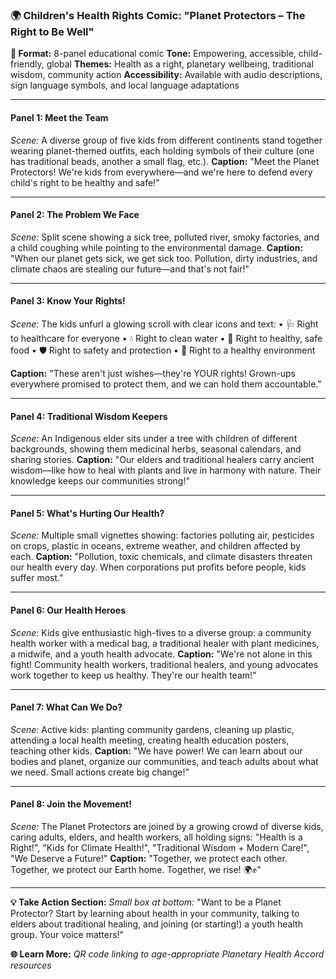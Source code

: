 ### 🌍 **Children's Health Rights Comic: "Planet Protectors – The Right to Be Well"**

**🎨 Format:** 8-panel educational comic
**Tone:** Empowering, accessible, child-friendly, global
**Themes:** Health as a right, planetary wellbeing, traditional wisdom, community action
**Accessibility:** Available with audio descriptions, sign language symbols, and local language adaptations

---

#### **Panel 1: Meet the Team**

*Scene:* A diverse group of five kids from different continents stand together wearing planet-themed outfits, each holding symbols of their culture (one has traditional beads, another a small flag, etc.).
**Caption:**
"Meet the Planet Protectors! We're kids from everywhere—and we're here to defend every child's right to be healthy and safe!"

---

#### **Panel 2: The Problem We Face**

*Scene:* Split scene showing a sick tree, polluted river, smoky factories, and a child coughing while pointing to the environmental damage.
**Caption:**
"When our planet gets sick, we get sick too. Pollution, dirty industries, and climate chaos are stealing our future—and that's not fair!"

---

#### **Panel 3: Know Your Rights!**

*Scene:* The kids unfurl a glowing scroll with clear icons and text:
• 🩺 Right to healthcare for everyone
• 💧 Right to clean water
• 🍎 Right to healthy, safe food
• 🛡️ Right to safety and protection
• 🌱 Right to a healthy environment

**Caption:**
"These aren't just wishes—they're YOUR rights! Grown-ups everywhere promised to protect them, and we can hold them accountable."

---

#### **Panel 4: Traditional Wisdom Keepers**

*Scene:* An Indigenous elder sits under a tree with children of different backgrounds, showing them medicinal herbs, seasonal calendars, and sharing stories.
**Caption:**
"Our elders and traditional healers carry ancient wisdom—like how to heal with plants and live in harmony with nature. Their knowledge keeps our communities strong!"

---

#### **Panel 5: What's Hurting Our Health?**

*Scene:* Multiple small vignettes showing: factories polluting air, pesticides on crops, plastic in oceans, extreme weather, and children affected by each.
**Caption:**
"Pollution, toxic chemicals, and climate disasters threaten our health every day. When corporations put profits before people, kids suffer most."

---

#### **Panel 6: Our Health Heroes**

*Scene:* Kids give enthusiastic high-fives to a diverse group: a community health worker with a medical bag, a traditional healer with plant medicines, a midwife, and a youth health advocate.
**Caption:**
"We're not alone in this fight! Community health workers, traditional healers, and young advocates work together to keep us healthy. They're our health team!"

---

#### **Panel 7: What Can We Do?**

*Scene:* Active kids: planting community gardens, cleaning up plastic, attending a local health meeting, creating health education posters, teaching other kids.
**Caption:**
"We have power! We can learn about our bodies and planet, organize our communities, and teach adults about what we need. Small actions create big change!"

---

#### **Panel 8: Join the Movement!**

*Scene:* The Planet Protectors are joined by a growing crowd of diverse kids, caring adults, elders, and health workers, all holding signs: "Health is a Right!", "Kids for Climate Health!", "Traditional Wisdom + Modern Care!", "We Deserve a Future!"
**Caption:**
"Together, we protect each other. Together, we protect our Earth home. Together, we rise! 🌍✊"

---

**💡 Take Action Section:**
*Small box at bottom:*
"Want to be a Planet Protector? Start by learning about health in your community, talking to elders about traditional healing, and joining (or starting!) a youth health group. Your voice matters!"

**🌐 Learn More:**
*QR code linking to age-appropriate Planetary Health Accord resources*
